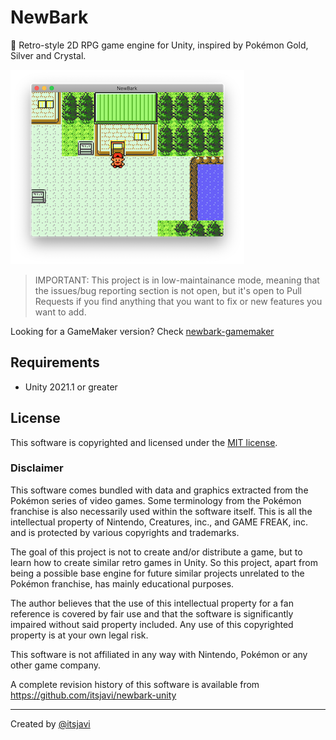 # NewBark
🌳 Retro-style 2D RPG game engine for Unity, inspired by Pokémon Gold, Silver and Crystal.

![screenshot](Assets/Graphics/Images/screenshot.png)

> IMPORTANT: This project is in low-maintainance mode, meaning that the issues/bug reporting section is not open, but it's open to Pull Requests if you find anything that you want to fix or new features you want to add.

Looking for a GameMaker version? Check [newbark-gamemaker](https://github.com/itsjavi/newbark-gamemaker)

## Requirements

- Unity 2021.1 or greater


## License

This software is copyrighted and licensed under the 
[MIT license](https://github.com/itsjavi/newbark-unity/LICENSE).

### Disclaimer

This software comes bundled with data and graphics extracted from the
Pokémon series of video games. Some terminology from the Pokémon franchise is
also necessarily used within the software itself. This is all the intellectual
property of Nintendo, Creatures, inc., and GAME FREAK, inc. and is protected by
various copyrights and trademarks.

The goal of this project is not to create and/or distribute a game, but to learn
how to create similar retro games in Unity. So this project, apart from being a possible
base engine for future similar projects unrelated to the Pokémon franchise,
has mainly educational purposes.

The author believes that the use of this intellectual property for a fan reference
is covered by fair use and that the software is significantly impaired without said
property included. Any use of this copyrighted property is at your own legal risk.

This software is not affiliated in any way with Nintendo,
Pokémon or any other game company.

A complete revision history of this software is available from
https://github.com/itsjavi/newbark-unity

---


Created by [@itsjavi](https://github.com/itsjavi)

